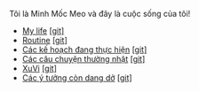 Tôi là Minh Mốc Meo và đây là cuộc sống của tôi!
* [My life](https://minhmocmeo.github.io/MyLife) [[git]](https://github.com/minhmocmeo/minhmocmeo.github.io/blob/main/MyLife.md)
* [Routine](https://minhmocmeo.github.io/Routine) [[git]](https://github.com/minhmocmeo/minhmocmeo.github.io/blob/main/Routine.md)
* [Các kế hoạch đang thực hiện](https://minhmocmeo.github.io/Plan) [[git]](https://github.com/minhmocmeo/minhmocmeo.github.io/blob/main/Plan.md)
* [Các câu chuyện thường nhật](https://minhmocmeo.github.io/DailyNote) [[git]](https://github.com/minhmocmeo/minhmocmeo.github.io/blob/main/DailyNote.md)
* [XuVi](https://xuvi-vn.github.io/) [[git]](https://github.com/xuvi-vn/xuvi-vn.github.io)
* [Các ý tưởng còn dang dở](https://minhmocmeo.github.io/Idea) [[git]](https://github.com/minhmocmeo/minhmocmeo.github.io/blob/main/Idea.md)

